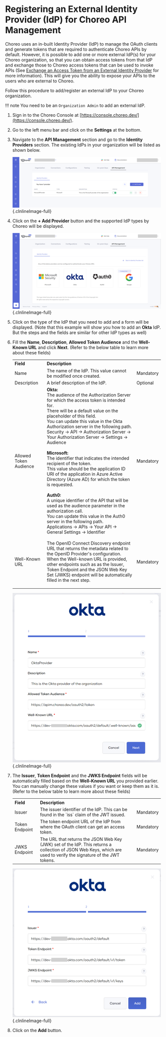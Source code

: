 # Registering an External Identity Provider (IdP) for Choreo API Management

Choreo uses an in-built Identity Provider (IdP) to manage the OAuth clients and generate tokens that are required to authenticate Choreo APIs by default. However, it is possible to add one or more external IdP(s) for your Choreo organization, so that you can obtain access tokens from that IdP and exchange those to Choreo access tokens that can be used to invoke APIs (See [Exchange an Access Token from an External Identity Provider]({{base_path}}/identity-providers/exchange-an-access-token-from-an-external-identity-provider) for more information). This will give you the ability to expose your APIs to the users who are external to Choreo.

Follow this procedure to add/register an external IdP to your Choreo organization.

!!! note
    You need to be an `Organization Admin` to add an external IdP.

1. Sign in to the Choreo Console at [https://console.choreo.dev/](https://console.choreo.dev/).

2. Go to the left menu bar and click on the **Settings** at the bottom.    

3. Navigate to the **API Management** section and go to the **Identity Providers** section. The existing IdPs in your organization will be listed as shown below.

    ![Identity Providers List](../assets/img/identity-providers/identity-providers-list.png){.cInlineImage-full}

4. Click on the **+ Add Provider** button and the supported IdP types by Choreo will be displayed.

    ![Identity Provider Types List](../assets/img/identity-providers/identity-providers-types-list.png){.cInlineImage-full}

5. Click on the type of the IdP that you need to add and a form will be displayed. (Note that this example will show you how to add an **Okta** IdP. But the steps and the fields are similar for other IdP types as well)

6. Fill the **Name**, **Description**, **Allowed Token Audience** and the **Well-Known URL** and click **Next**. (Refer to the below table to learn more about these fields) 

    <table>
    <tr class="header">
    <th><b>Field</b></th>
    <th><b>Description</b></th>
    <th> </th>
    </tr>
    <tr class="odd">
    <td>Name</td>
    <td>The name of the IdP. This value cannot be modified once created.</td>
    <td>Mandatory</td>
    </tr>
    <tr class="even">
    <td>Description</td>
    <td>A brief description of the IdP.</td>
    <td>Optional</td>
    </tr>
    <tr class="odd">
    <td>Allowed Token Audience</td>
    <td><b>Okta:</b><br>The audience of the Authorization Server for which the access token is intended for.<br>
        There will be a default value on the placeholder of this field. <br>
        You can update this value in the Okta Authorization server in the following path.<br>
        Security → API → Authorization Server → Your Authorization Server → Settings → Audience<br><br>
        <b>Microsoft:</b><br>The identifier that indicates the intended recipient of the token.<br>
        This value should be the application ID URI of the application in Azure Active Directory (Azure AD) for which the token is requested.
        <br><br>
        <b>Auth0:</b><br>A unique identifier of the API that will be used as the audience parameter in the authorization call.<br>
         You can update this value in the Auth0 server in the following path.<br>
         Applications → APIs → Your API → General Settings → Identifier<br>
    </td>
    <td>Mandatory</td>
    </tr>
    <tr class="even">
    <td>Well-Known URL</td>
    <td><p>The OpenID Connect Discovery endpoint URL that returns the metadata related to the OpenID Provider's configuration.<br>
    When the Well-known URL is provided, other endpoints such as as the Issuer, Token Endpoint and the JSON Web Key Set (JWKS) endpoint will be automatically filled in the next step.</p>
    </td>
    <td>Mandatory</td>
    </tr>
    </table>

     ![Identity Provider Adding Form Step 1](../assets/img/identity-providers/identity-provider-adding-form-step-1.png){.cInlineImage-full}

7. The **Issuer**, **Token Endpoint** and the **JWKS Endpoint** fields will be automatically filled based on the **Well-Known URL** you provided earlier. You can manually change these values if you want or keep them as it is. (Refer to the below table to learn more about these fields) 

    <table>
    <tr class="header">
    <th><b>Field</b></th>
    <th><b>Description</b></th>
    <th> </th>
    </tr>
    <tr class="odd">
    <td>Issuer</td>
    <td>The issuer identifier of the IdP. This can be found in the `iss` claim of the JWT issued.</td>
    <td>Mandatory</td>
    </tr>
    <tr class="even">
    <td>Token Endpoint</td>
    <td>The token endpoint URL of the IdP from where the OAuth client can get an access token.</td>
    <td>Mandatory</td>
    </tr>
    <tr class="odd">
    <td>JWKS Endpoint</td>
    <td>The URL that returns the JSON Web Key (JWK) set of the IdP. This returns a collection of JSON Web Keys, which are used to verify the signature of the JWT tokens.
    </td>
    <td>Mandatory</td>
    </tr>
    </table>

     ![Identity Provider Adding Form Step 2](../assets/img/identity-providers/identity-provider-adding-form-step-2.png){.cInlineImage-full}

8.  Click on the **Add** button.
